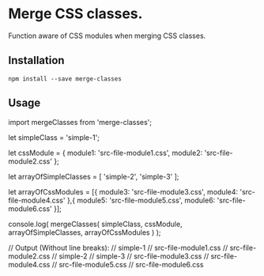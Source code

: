 # Merge CSS classes.

Function aware of CSS modules when merging CSS classes.

## Installation

    npm install --save merge-classes

## Usage

  import mergeClasses from 'merge-classes';

  let simpleClass = 'simple-1';

  let cssModule = {
    module1: 'src-file-module1.css',
    module2: 'src-file-module2.css'
  };

  let arrayOfSimpleClasses = [
    'simple-2',
    'simple-3'
  ];

  let arrayOfCssModules = [{
    module3: 'src-file-module3.css',
    module4: 'src-file-module4.css'
  },{
    module5: 'src-file-module5.css',
    module6: 'src-file-module6.css'
  }];

  console.log(
    mergeClasses(
      simpleClass,
      cssModule,
      arrayOfSimpleClasses,
      arrayOfCssModules
    )
  );

  // Output (Without line breaks):
  // simple-1
  // src-file-module1.css
  // src-file-module2.css
  // simple-2
  // simple-3
  // src-file-module3.css
  // src-file-module4.css
  // src-file-module5.css
  // src-file-module6.css
